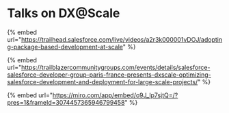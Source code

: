 # Talks on DX@Scale

{% embed url="https://trailhead.salesforce.com/live/videos/a2r3k000001vDOJ/adopting-package-based-development-at-scale" %}

{% embed url="https://trailblazercommunitygroups.com/events/details/salesforce-salesforce-developer-group-paris-france-presents-dxscale-optimizing-salesforce-development-and-deployment-for-large-scale-projects/" %}

{% embed url="https://miro.com/app/embed/o9J_lp7sjtQ=/?pres=1&frameId=3074457365946799458" %}
